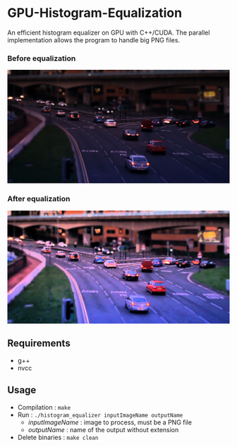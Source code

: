 # GPU-Histogram-Equalization

An efficient histogram equalizer on GPU with C++/CUDA.
The parallel implementation allows the program to handle big PNG files.

### Before equalization
<p align="center">
<img src="./img/cars.png">
</p>

### After equalization
<p align="center">
<img src="./img/cars_he.png">
</p>

## Requirements

* g++
* nvcc

## Usage

* Compilation : `make`
* Run : `./histogram_equalizer inputImageName outputName`
    * *inputImageName* : image to process, must be a PNG file
    * *outputName* : name of the output without extension
* Delete binaries : `make clean`
